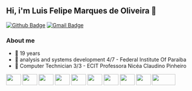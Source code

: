 ## Hi, i'm Luis Felipe Marques de Oliveira 👋
[![Github Badge](https://img.shields.io/badge/-Github-000?style=flat-square&logo=Github&logoColor=white&link=https://github.com/paulofreitasnt)](https://github.com/Luisffelipe)
[![Gmail Badge](https://img.shields.io/badge/-Gmail-c14438?style=flat-square&logo=Gmail&logoColor=white&link=mailto:seu_email)](mailto:luis.felippe@academico.ifpb.edu.br)

### About me
* :bust_in_silhouette: 19 years
* :school: analysis and systems development 4/7 - Federal Institute Of Paraiba
* :school: Computer Technician 3/3 - ECIT Professora Nicéa Claudino Pinheiro 


<div style="display: inline-block">
  <img height="30" width="40" align="center" src="https://cdn.jsdelivr.net/gh/devicons/devicon/icons/html5/html5-original.svg" />
  <img height="30" width="40" align="center" src="https://cdn.jsdelivr.net/gh/devicons/devicon/icons/css3/css3-original-wordmark.svg" />
  <img height="30" width="40" align="center" src="https://cdn.jsdelivr.net/gh/devicons/devicon/icons/javascript/javascript-original.svg" />
  <img height="30" width="40" align="center" src="https://cdn.jsdelivr.net/gh/devicons/devicon/icons/react/react-original-wordmark.svg" />
  <img height="30" width="40" align="center" src="https://cdn.jsdelivr.net/gh/devicons/devicon/icons/nodejs/nodejs-original-wordmark.svg" />
  <img height="30" width="40" align="center" src="https://cdn.jsdelivr.net/gh/devicons/devicon/icons/bootstrap/bootstrap-original-wordmark.svg" />
  <img height="30" width="40" align="center" src="https://cdn.jsdelivr.net/gh/devicons/devicon/icons/sequelize/sequelize-original-wordmark.svg" />
  <img height="30" width="40" align="center" src="https://cdn.jsdelivr.net/gh/devicons/devicon/icons/express/express-original-wordmark.svg" />
  <img height="30" width="40" align="center" src="https://cdn.jsdelivr.net/gh/devicons/devicon/icons/mongodb/mongodb-original-wordmark.svg" />
  <img height="30" width="63" align="center" src="https://img.shields.io/badge/MySQL-00000F?style=for-the-badge&logo=mysql&logoColor=white" />
  
</div>
